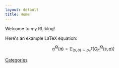 ```yaml
---
layout: default
title: Home
---
```


Welcome to my RL blog!

Here's an example LaTeX equation:

$$
\eta^{\hat{M}}(\pi) = \mathbb{E}_{(s, a) \sim \rho_{\pi}^{\hat{T}}} [G_{\pi}^{\hat{M}}(s, a)]
$$

[Categories](/categories/)

<script>
  MathJax = {
    tex: {
      inlineMath: [['$', '$'], ['\\(', '\\)']],
      displayMath: [['$$', '$$'], ['\\[', '\\]']],
      processEscapes: true
    },
    options: {
      skipHtmlTags: ['script', 'noscript', 'style', 'textarea', 'pre'],
      ignoreHtmlClass: 'tex2jax_ignore',
      processHtmlClass: 'mathjax_process'
    }
  };
</script>
